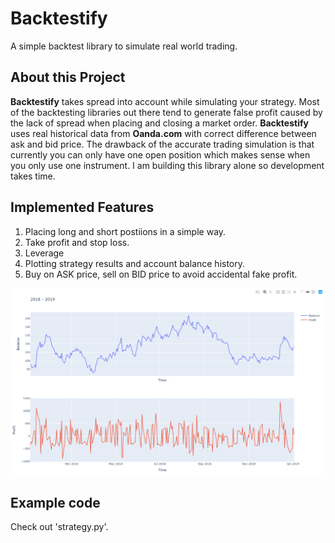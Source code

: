 # Backtestify

A simple backtest library to simulate real world trading. 

## About this Project

**Backtestify** takes spread into account while simulating your strategy. Most of the backtesting libraries out there tend to generate false profit caused by the lack of spread when placing and closing a market order. **Backtestify** uses real historical data from **Oanda.com** with correct difference between ask and bid price.
The drawback of the accurate trading simulation is that currently you can only have one open position which makes sense when you only use one instrument. I am building this library alone so development takes time.



## Implemented Features 

1. Placing long and short postiions in a simple way.
2. Take profit and stop loss.
3. Leverage
4. Plotting strategy results and account balance history.
5. Buy on ASK price, sell on BID price to avoid accidental fake profit.

![Backtest Result](https://github.com/Imetomi/Backtestify/blob/master/data/plot.PNG)

## Example code

Check out 'strategy.py'.

